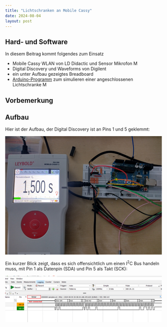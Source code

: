 ```yaml
---
title: "Lichtschranken an Mobile Cassy"
date: 2024-08-04
layout: post
---
```


## Hard- und Software
In diesem Beitrag kommt folgendes zum Einsatz
* Mobile Cassy WLAN von LD Didactic und Sensor Mikrofon M
* Digital Discovery und Waveforms von Digilent
* ein unter Aufbau gezeigtes Breadboard
* [Arduino-Programm][gh-lichtschranke] zum simulieren einer angeschlossenen Lichtschranke M

## Vorbemerkung


## Aufbau
Hier ist der Aufbau, der Digital Discovery ist an Pins 1 und 5 geklemmt:

<img src="/assets/imgs/aufbau-mobile.png" width="600px">

Ein kurzer Blick zeigt, dass es sich offensichtlich um einen I<sup>2</sup>C Bus handeln muss, mit Pin 1 als Datenpin (SDA) und Pin 5 als Takt (SCK):

<img src="/assets/imgs/Logikanalysator.png" width="600px">

[gh-lichtschranke]: https://github.com/REcassy/Lichtschranke-M
